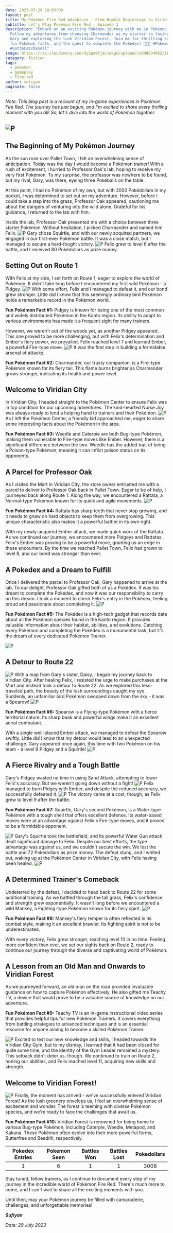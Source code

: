```yaml
---
date: 2023-07-29 18:03:00
layout: post
title: My Pokémon Fire Red Adventure - From Humble Beginnings to Viridian Forest!
subtitle: Let's Play Pokémon Fire Red - Episode 1
description: "Embark on an exciting Pokémon journey with me in Pokémon Fire Red!
  Follow my adventures from choosing Charmander as my starter to facing rival
  Gary and exploring the lush Viridian Forest. Join me for thrilling battles,
  fun Pokémon facts, and the quest to complete the Pokédex! 🌟🔥🍃 #Pokemon
  #GottaCatchEmAll"
image: https://res.cloudinary.com/dy3po9tjd/image/upload/v1690634962/ikmWwfEuNt_pixtdm.png
category: fiction
tags:
  - pokemon
  - gameplay
  - fire-red
author: sufiyan
paginate: false
---
```

*Note: This blog post is a recount of my in-game experiences in Pokémon Fire Red. The journey has just begun, and I'm excited to share every thrilling moment with you all! So, let's dive into the world of Pokémon together.*

## ![P](https://res.cloudinary.com/dy3po9tjd/image/upload/v1690634856/e86457ef97730a4505cab3364ecc7031_k7ynch.png)

## The Beginning of My Pokémon Journey

As the sun rose over Pallet Town, I felt an overwhelming sense of anticipation. Today was the day I would become a Pokémon trainer! With a rush of excitement, I hurried to Professor Oak's lab, hoping to receive my very first Pokémon. To my surprise, the professor was nowhere to be found, but my rival, Gary, was there, eyeing three Pokéballs on the table.

At this point, I had no Pokémon of my own, but with 3000 Pokédollars in my pocket, I was determined to set out on my adventure. However, before I could take a step into the grass, Professor Oak appeared, cautioning me about the dangers of venturing into the wild alone. Grateful for his guidance, I returned to the lab with him.

Inside the lab, Professor Oak presented me with a choice between three starter Pokémon. Without hesitation, I picked Charmander and named him Felix.
![P](https://res.cloudinary.com/dy3po9tjd/image/upload/v1690634694/mpv-shot0005_iputjv.jpg)
Gary chose Squirtle, and with our newly acquired partners, we engaged in our first-ever Pokémon battle. It was a close match, but I managed to secure a hard-fought victory. 
![P](https://res.cloudinary.com/dy3po9tjd/image/upload/v1690635717/mpv-shot0006_pq3pqo.jpg)
Felix grew to level 6 after the battle, and I received 80 Pokédollars as prize money.

## Setting Out on Route 1

With Felix at my side, I set forth on Route 1, eager to explore the world of Pokémon. It didn't take long before I encountered my first wild Pokémon - a Pidgey. 
![P](https://res.cloudinary.com/dy3po9tjd/image/upload/v1690635717/mpv-shot0007_sl3pnt.jpg)
With some effort, Felix and I managed to defeat it, and our bond grew stronger. Little did I know that this seemingly ordinary bird Pokémon holds a remarkable record in the Pokémon world.

**Fun Pokémon Fact #1:** Pidgey is known for being one of the most common and widely distributed Pokémon in the Kanto region. Its ability to adapt to various environments has made it a frequent sight for many trainers.

However, we weren't out of the woods yet, as another Pidgey appeared. This one proved to be more challenging, but with Felix's determination and Ember's fiery power, we prevailed. Felix reached level 7 and learned Ember, a powerful Fire-type move.
![P](https://res.cloudinary.com/dy3po9tjd/image/upload/v1690637599/2775aeb45e4744cdb5bb07f82ee1f5bb_yfbznf.gif)
It was the first step in building a formidable arsenal of attacks.

**Fun Pokémon Fact #2:** Charmander, our trusty companion, is a Fire-type Pokémon known for its fiery tail. This flame burns brighter as Charmander grows stronger, indicating its health and power level.

## Welcome to Viridian City

In Viridian City, I headed straight to the Pokémon Center to ensure Felix was in top condition for our upcoming adventures. The kind-hearted Nurse Joy was always ready to lend a helping hand to trainers and their Pokémon. 
![P](https://res.cloudinary.com/dy3po9tjd/image/upload/v1690635717/mpv-shot0009_zsixpr.jpg)
As I left the Pokémon Center, a friendly kid approached me, eager to share some interesting facts about the Pokémon in the area.

**Fun Pokémon Fact #3:** Weedle and Caterpie are both Bug-type Pokémon, making them vulnerable to Fire-type moves like Ember. However, there is a significant difference between the two. Weedle has the added trait of being a Poison-type Pokémon, meaning it can inflict poison status on its opponents.

## A Parcel for Professor Oak

As I visited the Mart in Viridian City, the store owner entrusted me with a parcel to deliver to Professor Oak back in Pallet Town. Eager to be of help, I journeyed back along Route 1. Along the way, we encountered a Rattata, a Normal-type Pokémon known for its quick and agile movements.
![P](https://res.cloudinary.com/dy3po9tjd/image/upload/v1690635717/mpv-shot0010_uvbmeb.jpg)

**Fun Pokémon Fact #4:** Rattata has sharp teeth that never stop growing, and it needs to gnaw on hard objects to keep them from overgrowing. This unique characteristic also makes it a powerful battler in its own right.

With my newly-acquired Ember attack, we made quick work of the Rattata. As we continued our journey, we encountered more Pidgeys and Rattatas. Felix's Ember was proving to be a powerful move, granting us an edge in these encounters. By the time we reached Pallet Town, Felix had grown to level 8, and our bond was stronger than ever.

## A Pokedex and a Dream to Fulfill

Once I delivered the parcel to Professor Oak, Gary happened to arrive at the lab. To our delight, Professor Oak gifted both of us a Pokédex. It was his dream to complete the Pokédex, and now it was our responsibility to carry on this dream. I took a moment to check Felix's entry in the Pokédex, feeling proud and passionate about completing it.
![P](https://res.cloudinary.com/dy3po9tjd/image/upload/v1690635717/mpv-shot0011_poovgq.jpg)

**Fun Pokémon Fact #5:** The Pokédex is a high-tech gadget that records data about all the Pokémon species found in the Kanto region. It provides valuable information about their habitat, abilities, and evolutions. Catching every Pokémon and completing the Pokédex is a monumental task, but it's the dream of every dedicated Pokémon Trainer.

![P](https://res.cloudinary.com/dy3po9tjd/image/upload/v1690635718/mpv-shot0012_hwnxtw.jpg)

## A Detour to Route 22
![P](https://res.cloudinary.com/dy3po9tjd/image/upload/v1690635718/mpv-shot0013_eqwe67.jpg)
With a map from Gary's sister, Daisy, I began my journey back to Viridian City. After healing Felix, I resisted the urge to make purchases at the Mart and instead took a detour to Route 22. As we explored this less-traveled path, the beauty of the lush surroundings caught my eye. Suddenly, an unfamiliar bird Pokémon swooped down from the sky - it was a Spearow!
![P](https://res.cloudinary.com/dy3po9tjd/image/upload/v1690635718/mpv-shot0014_uyrnwa.jpg)

**Fun Pokémon Fact #6:** Spearow is a Flying-type Pokémon with a fierce territorial nature. Its sharp beak and powerful wings make it an excellent aerial combatant.

With a single well-placed Ember attack, we managed to defeat the Spearow swiftly. Little did I know that my detour would lead to an unexpected challenge. Gary appeared once again, this time with two Pokémon on his team - a level 9 Pidgey and a Squirtle!
![P](https://res.cloudinary.com/dy3po9tjd/image/upload/v1690635718/mpv-shot0016_rjzg5t.jpg)
## A Fierce Rivalry and a Tough Battle

Gary's Pidgey wasted no time in using Sand Attack, attempting to lower Felix's accuracy. But we weren't going down without a fight! 
![P](https://res.cloudinary.com/dy3po9tjd/image/upload/v1690636787/mpv-shot0017_ruru5i.jpg)
Felix managed to burn Pidgey with Ember, and despite the reduced accuracy, we successfully defeated it. 
![P](https://res.cloudinary.com/dy3po9tjd/image/upload/v1690636787/mpv-shot0018_elerfu.jpg)
The victory came at a cost, though, as Felix grew to level 9 after the battle.

**Fun Pokémon Fact #7:** Squirtle, Gary's second Pokémon, is a Water-type Pokémon with a tough shell that offers excellent defense. Its water-based moves were at an advantage against Felix's Fire-type moves, and it proved to be a formidable opponent.

![P](https://res.cloudinary.com/dy3po9tjd/image/upload/v1690636787/mpv-shot0019_dpvzrl.jpg)
Gary's Squirtle took the battlefield, and its powerful Water Gun attack dealt significant damage to Felix. Despite our best efforts, the type advantage was against us, and we couldn't secure the win. We lost the battle and 72 Pokédollars as prize money. The defeat stung, and I whited out, waking up at the Pokémon Center in Viridian City, with Felix having been healed.
![P](https://res.cloudinary.com/dy3po9tjd/image/upload/v1690636788/mpv-shot0023_rj391r.jpg)

## A Determined Trainer's Comeback

Undeterred by the defeat, I decided to head back to Route 22 for some additional training. As we battled through the tall grass, Felix's confidence and strength grew exponentially. It wasn't long before we encountered a wild Mankey, a Fighting-type Pokémon known for its fiery spirit.
![P](https://res.cloudinary.com/dy3po9tjd/image/upload/v1690636788/mpv-shot0024_rgln6q.jpg)

**Fun Pokémon Fact #8:** Mankey's fiery temper is often reflected in its combat style, making it an excellent brawler. Its fighting spirit is not to be underestimated.

With every victory, Felix grew stronger, reaching level 10 in no time. Feeling more confident than ever, we set our sights back on Route 2, ready to continue our journey through the diverse and captivating world of Pokémon.

## A Lesson from an Old Man and Onwards to Viridian Forest

As we journeyed forward, an old man on the road provided invaluable guidance on how to capture Pokémon effectively. He also gifted me Teachy TV, a device that would prove to be a valuable source of knowledge on our adventure.

**Fun Pokémon Fact #9:** Teachy TV is an in-game instructional video series that provides helpful tips for new Pokémon Trainers. It covers everything from battling strategies to advanced techniques and is an essential resource for anyone aiming to become a skilled Pokémon Trainer.

![P](https://res.cloudinary.com/dy3po9tjd/image/upload/v1690637218/mpv-shot0025_e2alku.jpg)
Excited to test our new knowledge and skills, I headed towards the Viridian City Gym, but to my dismay, I learned that it had been closed for quite some time, and the identity of the Gym Leader remained a mystery. This setback didn't deter us, though. We continued to train on Route 2, honing our abilities, and Felix reached level 11, acquiring new skills and strength.

## Welcome to Viridian Forest!

![P](https://res.cloudinary.com/dy3po9tjd/image/upload/v1690637218/mpv-shot0026_psuhs9.jpg)
Finally, the moment has arrived - we've successfully entered Viridian Forest! As the lush greenery envelops us, I feel an overwhelming sense of excitement and wonder. The forest is teeming with diverse Pokémon species, and we're ready to face the challenges that await us.

**Fun Pokémon Fact #10:** Viridian Forest is renowned for being home to various Bug-type Pokémon, including Caterpie, Weedle, Metapod, and Kakuna. These Pokémon often evolve into their more powerful forms, Butterfree and Beedrill, respectively.

| **Pokedex Entries** | **Pokemon Seen** | **Battles Won** | **Battles Lost** | **Pokedollars** |
|:------------------:|:---------------:|:--------------:|:---------------:|:--------------:|
|        1           |        6        |       1        |        1        |      3008      |


Stay tuned, fellow trainers, as I continue to document every step of my journey in the incredible world of Pokémon Fire Red. There's much more to come, and I can't wait to share all the exciting moments with you.

Until then, may your Pokémon journey be filled with camaraderie, challenges, and unforgettable memories!

***Sufiyan***

*Date: 29 July 2023*